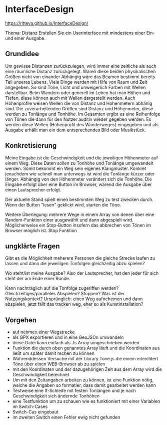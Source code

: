 # InterfaceDesign

https://ritteva.github.io/InterfaceDesign/

Thema: Distanz
Erstellen Sie ein Userinterface mit mindestens einer Ein- und einer Ausgabe.

## Grundidee
Um gewisse Distanzen zurückzulegen, wird immer eine zeitliche als auch eine räumliche Distanz zurückgelegt. Wären diese beiden physikalischen Größen nicht von einander Abhängig wäre das Beamen bestimmt bereits Teil unseres Lebens.
Viele Dinge werden mit Hilfe von Raum und Zeit angegeben. So sind Töne, Licht und unweigerlich Farben mit Wellen darstellbar. Beim Wandern oder generell im Leben hat man Höhen und Tiefen, diese können auch mit Wellen dargestellt werden. 
Auch Höhenprofile weisen Wellen die von Distanz und Höhenmetern abhänig sind.
Die zuverarbeitenden Größen sind Distanz und Höhenmeter, diese werden zu Tonlänge und Tonhöhe. Im Gesamten ergibt es eine Reihenfolge von Tönen die dann für den Nutzer auditiv wieder gegeben werden.
Es werden diese Wellen (Höhenprofil des Wanderweges) eingegeben und als Ausgabe erhällt man ein dem entsprechendes Bild oder Musikstück.

## Konkretisierung
Meine Eingabe ist die Geschwindigkeit und die jeweiligen Höhenmeter auf einem Weg. Diese Daten sollen zu Tonhöhe und Tonlänge umgewandelt werden. Somit bekommt ein Weg sein eigenes Klangmuster.
Konkret jenachdem wie schnell man unterwegs ist wird die Tonlänge kürzer oder länger. Abhängig von den Höhenmeter verändert sich die Tonhöhe.
Die Eingabe erfolgt über eine Button im Browser, wärend die Ausgabe über einen Lautsprecher erfolgt.

Der aktuelle Stand spielt einen bestimmten Weg zu test zwecken durch. Wenn der Button "lesen" geklickt wird, starten die Töne.

Weitere Überlegung: mehrere Wege in einem Array von denen über eine Random-Funktion einer ausgewählt und dann abgespielt wird. 
Möglicherweise ein Stop-Button insofern das abbrechen von Tönen im Browser möglich ist.
Stop Funktion

## ungklärte Fragen
Gibt es die Möglichkeit meherere Personen die gleiche Strecke laufen zu lassen und dann die jeweiligen Tonfolgen gleichzeitig abzu spielen?

Wo steht/ist meine Ausgabe? Also der Lautsprecher, hat den jeder für sich steht der am Ende einer Runde.

Kann nachträglich auf die Tonfolge zugeriffen werden?
Gleichzeitiges/paralleles Abspielen?
Stoppen?
Was ist der Nutzungskontext? Ursprünglich: einen Weg aufnehemen und dann abspielen, jetzt fällt das tracken weg, eher so als Kunstinstallation?


## Vorgehen
- auf nehmen einer Wegstrecke
- als GPX exportieren und in eine GeoJSOn umwandeln
- diese Datei kann einfach als .ts Array umgeschrieben werden
- Funktion die durch oben genanntes Array läuft und die Koordinaten aus ließt um später damit rechen zu können
- Währenddessen Versuche mit der Library Tone.js die einem erleichtert Töne über einen WEB-Browser ab zu spielen
- mit den Koordinaten und der dazugehörigen Zeit aus dem Array wird die Geschwindigkeit berechnet
- Um mit den Zeitangaben arbeiten zu können, ist eine Funktion nötig, welche die Angaben so formatier, dass damit gearbeitet werden kann
- Testweise eine If-Schleife mit festen Tonlängen und je nach Geschwindigkeit sich ändernde Tonhöhen
- eine Testfunktion um zu schauen wie es funktioniert mit einer Variablen im Switch-Cases 
- Switch-Cas eingebaut
- im zweiten Switch einen Fehler ewig nicht gefunden

